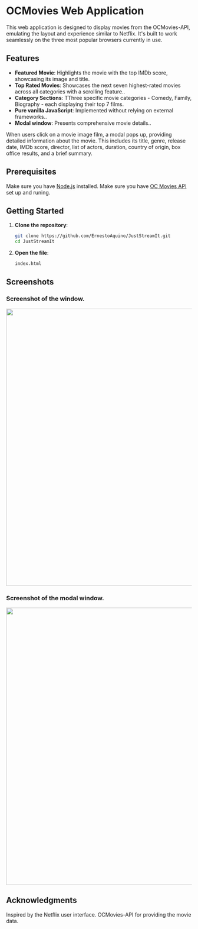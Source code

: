 # OCMovies Web Application
   
   This web application is designed to display movies from the OCMovies-API, emulating the layout and experience similar to Netflix. It's built to work seamlessly on the three most popular browsers currently in use.
   
   ## Features

- **Featured Movie**: Highlights the movie with the top IMDb score, showcasing its image and title.
- **Top Rated Movies**: Showcases the next seven highest-rated movies across all categories with a scrolling feature..
- **Category Sections**: TThree specific movie categories - Comedy, Family, Biography - each displaying their top 7 films.
- **Pure vanilla JavaScript**:  Implemented without relying on external frameworks..
- **Modal window**: Presents comprehensive movie details..

When users click on a movie image film, a modal pops up, providing detailed information about the movie. This includes its title, genre, release date, IMDb score, director, list of actors, duration, country of origin, box office results, and a brief summary.

## Prerequisites

Make sure you have [Node.js](https://nodejs.org/) installed.
Make sure you have [OC Movies API](https://github.com/OpenClassrooms-Student-Center/OCMovies-API-EN-FR) set up and runing.

## Getting Started

1. **Clone the repository**:
   ```sh
   git clone https://github.com/ErnestoAquino/JustStreamIt.git
   cd JustStreamIt
   ```
1. **Open the file**:
    ```sh
    index.html
   ```

## Screenshots
### Screenshot of the window.
<img src="screenshots/screenshot1.png" width="750">

### Screenshot of the modal window.
<img src="screenshots/screenshot2.png" width="750">


## Acknowledgments
Inspired by the Netflix user interface.
OCMovies-API for providing the movie data.
